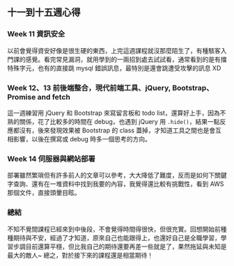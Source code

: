 ## 十一到十五週心得

### Week 11 資訊安全

以前會覺得資安好像是很生硬的東西，上完這週課程就沒那麼陌生了，有種駭客入門課的感覺。看完常見漏洞，就用學到的一兩招到處去試試看，通常看到的是有擋特殊字元，也有的直接跳 mysql 錯誤訊息，最特別是還會跳遭受攻擊的訊息 XD

### Week 12、13 前後端整合，現代前端工具、jQuery, Bootstrap、Promise and fetch

這一週練習用 jQuery 和 Bootstrap 來寫留言板和 todo list，還算好上手，因為不熟的關係，花了比較多的時間在 debug，也遇到 jQuery 用 `.hide()`，結果一點反應都沒有，後來發現效果被 Bootstrap 的 class 蓋掉，才知道工具之間也是會互相影響，以後在撰寫或 debug 時多一個思考的方向。

### Week 14 伺服器與網站部署

部署雖然繁瑣但有許多前人的文章可以參考，大大降低了難度，反而是如何下關鍵字查詢、還有在一堆資料中找到我要的內容，我覺得還比較有挑戰性，看到 AWS 那個文件，直接頭暈目眩。

### 總結

不知不覺間課程已經來到中後段，不會覺得時間得很快，但很充實。回想開始前種種期待與不安，經過了才知道，原來自己也能跟得上，也還好自己是全職學習，學習步調目前還算平穩，但比我自己的期待還要再差一些就是了，果然拖延與未知是最大的敵人~ 總之，對於接下來的課程還是相當期待！
